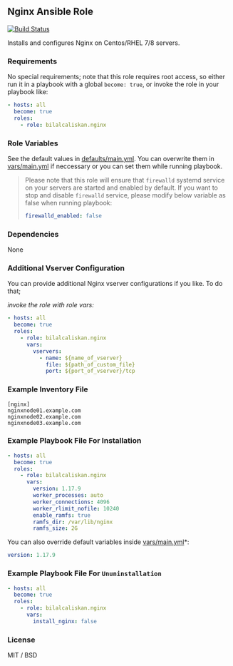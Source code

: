 ## Nginx Ansible Role

[![Build Status](https://travis-ci.org/bilalcaliskan/nginx-ansible-role.svg?branch=master)](https://travis-ci.org/bilalcaliskan/nginx-ansible-role)

Installs and configures Nginx on Centos/RHEL 7/8 servers.

### Requirements

No special requirements; note that this role requires root access, so either run it in a playbook with a global `become: true`, or invoke the role in your playbook like:

```yaml
- hosts: all
  become: true
  roles:
    - role: bilalcaliskan.nginx
```

### Role Variables
See the default values in [defaults/main.yml](defaults/main.yml). You can overwrite them in [vars/main.yml](vars/main.yml) if neccessary or you can set them while running playbook.

> Please note that this role will ensure that `firewalld` systemd service on your servers are started and enabled by default. If you want to stop and disable `firewalld` service, please modify below variable as false when running playbook:  
> ```yaml  
> firewalld_enabled: false

### Dependencies

None

### Additional Vserver Configuration

You can provide additional Nginx vserver configurations if you like. To do that;

_invoke the role with role vars:_
```yaml
- hosts: all
  become: true
  roles:
    - role: bilalcaliskan.nginx
      vars:
        vservers:
          - name: ${name_of_vserver}
            file: ${path_of_custom_file}
            port: ${port_of_vserver}/tcp
```

### Example Inventory File
```
[nginx]
nginxnode01.example.com
nginxnode02.example.com
nginxnode03.example.com
```

### Example Playbook File For Installation

```yaml
- hosts: all
  become: true
  roles:
    - role: bilalcaliskan.nginx
      vars:
        version: 1.17.9
        worker_processes: auto
        worker_connections: 4096
        worker_rlimit_nofile: 10240
        enable_ramfs: true
        ramfs_dir: /var/lib/nginx
        ramfs_size: 2G
```

You can also override default variables inside [vars/main.yml](vars/main.yml)*:
```yaml
version: 1.17.9
```

### Example Playbook File For `Ununinstallation`

```yaml
- hosts: all
  become: true
  roles:
    - role: bilalcaliskan.nginx
      vars:
        install_nginx: false
```

### License

MIT / BSD
